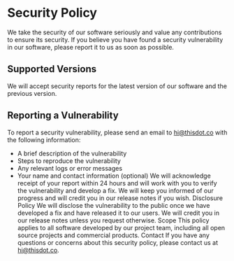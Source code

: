 # Security Policy

We take the security of our software seriously and value any contributions to ensure its security. If you believe you have found a security vulnerability in our software, please report it to us as soon as possible.

## Supported Versions

We will accept security reports for the latest version of our software and the previous version.

## Reporting a Vulnerability

To report a security vulnerability, please send an email to hi@thisdot.co with the following information:

- A brief description of the vulnerability
- Steps to reproduce the vulnerability
- Any relevant logs or error messages
- Your name and contact information (optional)
  We will acknowledge receipt of your report within 24 hours and will work with you to verify the vulnerability and develop a fix. We will keep you informed of our progress and will credit you in our release notes if you wish.
  Disclosure Policy
  We will disclose the vulnerability to the public once we have developed a fix and have released it to our users. We will credit you in our release notes unless you request otherwise.
  Scope
  This policy applies to all software developed by our project team, including all open source projects and commercial products.
  Contact
  If you have any questions or concerns about this security policy, please contact us at hi@thisdot.co.
